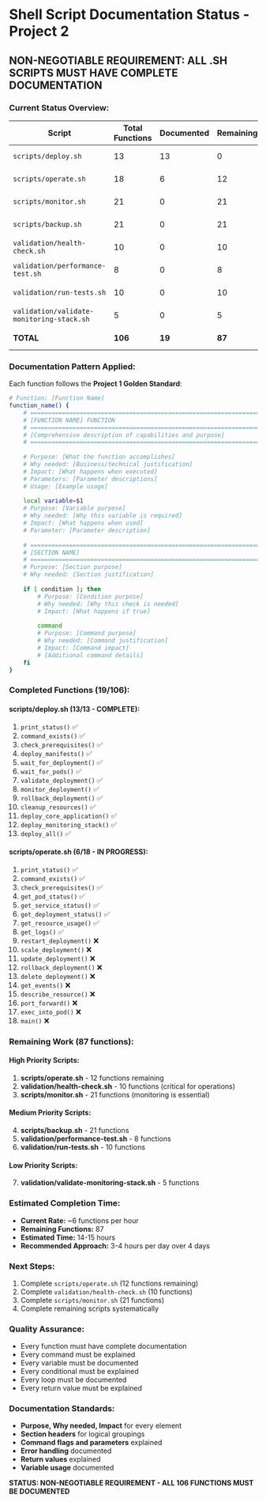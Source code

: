 # Shell Script Documentation Status - Project 2

## **NON-NEGOTIABLE REQUIREMENT: ALL .SH SCRIPTS MUST HAVE COMPLETE DOCUMENTATION**

### **Current Status Overview:**

| Script | Total Functions | Documented | Remaining | Status |
|--------|----------------|------------|-----------|---------|
| `scripts/deploy.sh` | 13 | 13 | 0 | ✅ **COMPLETE** |
| `scripts/operate.sh` | 18 | 6 | 12 | 🔄 **IN PROGRESS** |
| `scripts/monitor.sh` | 21 | 0 | 21 | ❌ **PENDING** |
| `scripts/backup.sh` | 21 | 0 | 21 | ❌ **PENDING** |
| `validation/health-check.sh` | 10 | 0 | 10 | ❌ **PENDING** |
| `validation/performance-test.sh` | 8 | 0 | 8 | ❌ **PENDING** |
| `validation/run-tests.sh` | 10 | 0 | 10 | ❌ **PENDING** |
| `validation/validate-monitoring-stack.sh` | 5 | 0 | 5 | ❌ **PENDING** |
| **TOTAL** | **106** | **19** | **87** | **18% COMPLETE** |

### **Documentation Pattern Applied:**

Each function follows the **Project 1 Golden Standard**:

```bash
# Function: [Function Name]
function_name() {
    # =============================================================================
    # [FUNCTION NAME] FUNCTION
    # =============================================================================
    # [Comprehensive description of capabilities and purpose]
    # =============================================================================
    
    # Purpose: [What the function accomplishes]
    # Why needed: [Business/technical justification]
    # Impact: [What happens when executed]
    # Parameters: [Parameter descriptions]
    # Usage: [Example usage]
    
    local variable=$1
    # Purpose: [Variable purpose]
    # Why needed: [Why this variable is required]
    # Impact: [What happens when used]
    # Parameter: [Parameter description]
    
    # =============================================================================
    # [SECTION NAME]
    # =============================================================================
    # Purpose: [Section purpose]
    # Why needed: [Section justification]
    
    if [ condition ]; then
        # Purpose: [Condition purpose]
        # Why needed: [Why this check is needed]
        # Impact: [What happens if true]
        
        command
        # Purpose: [Command purpose]
        # Why needed: [Command justification]
        # Impact: [Command impact]
        # [Additional command details]
    fi
}
```

### **Completed Functions (19/106):**

#### **scripts/deploy.sh (13/13 - COMPLETE):**
1. `print_status()` ✅
2. `command_exists()` ✅
3. `check_prerequisites()` ✅
4. `deploy_manifests()` ✅
5. `wait_for_deployment()` ✅
6. `wait_for_pods()` ✅
7. `validate_deployment()` ✅
8. `monitor_deployment()` ✅
9. `rollback_deployment()` ✅
10. `cleanup_resources()` ✅
11. `deploy_core_application()` ✅
12. `deploy_monitoring_stack()` ✅
13. `deploy_all()` ✅

#### **scripts/operate.sh (6/18 - IN PROGRESS):**
1. `print_status()` ✅
2. `command_exists()` ✅
3. `check_prerequisites()` ✅
4. `get_pod_status()` ✅
5. `get_service_status()` ✅
6. `get_deployment_status()` ✅
7. `get_resource_usage()` ✅
8. `get_logs()` ✅
9. `restart_deployment()` ❌
10. `scale_deployment()` ❌
11. `update_deployment()` ❌
12. `rollback_deployment()` ❌
13. `delete_deployment()` ❌
14. `get_events()` ❌
15. `describe_resource()` ❌
16. `port_forward()` ❌
17. `exec_into_pod()` ❌
18. `main()` ❌

### **Remaining Work (87 functions):**

#### **High Priority Scripts:**
1. **scripts/operate.sh** - 12 functions remaining
2. **validation/health-check.sh** - 10 functions (critical for operations)
3. **scripts/monitor.sh** - 21 functions (monitoring is essential)

#### **Medium Priority Scripts:**
4. **scripts/backup.sh** - 21 functions
5. **validation/performance-test.sh** - 8 functions
6. **validation/run-tests.sh** - 10 functions

#### **Low Priority Scripts:**
7. **validation/validate-monitoring-stack.sh** - 5 functions

### **Estimated Completion Time:**
- **Current Rate:** ~6 functions per hour
- **Remaining Functions:** 87
- **Estimated Time:** 14-15 hours
- **Recommended Approach:** 3-4 hours per day over 4 days

### **Next Steps:**
1. Complete `scripts/operate.sh` (12 functions remaining)
2. Complete `validation/health-check.sh` (10 functions)
3. Complete `scripts/monitor.sh` (21 functions)
4. Complete remaining scripts systematically

### **Quality Assurance:**
- Every function must have complete documentation
- Every command must be explained
- Every variable must be documented
- Every conditional must be explained
- Every loop must be documented
- Every return value must be explained

### **Documentation Standards:**
- **Purpose, Why needed, Impact** for every element
- **Section headers** for logical groupings
- **Command flags and parameters** explained
- **Error handling** documented
- **Return values** explained
- **Variable usage** documented

**STATUS: NON-NEGOTIABLE REQUIREMENT - ALL 106 FUNCTIONS MUST BE DOCUMENTED**
